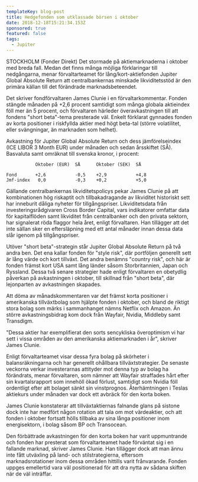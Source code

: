 ```yaml
---
templateKey: blog-post
title: Hedgefonden som utklassade börsen i oktober
date: 2018-12-18T15:21:34.153Z
sponsored: true
featured: false
tags:
  - Jupiter
---
```

STOCKHOLM (Fonder Direkt) Det stormade på aktiemarknaderna i oktober med breda fall. Medan det finns många möjliga förklaringar till nedgångarna, menar förvaltarteamet för lång/kort-aktiefonden Jupiter Global Absolute Return att centralbankernas minskade likviditetsstöd är den primära källan till det förändrade marknadsbeteendet.

Det skriver fondförvaltaren James Clunie i en förvaltarkommentar. Fonden stängde månaden på +2,6 procent samtidigt som många globala aktieindex föll mer än 5 procent, och förvaltaren härleder överavkastningen till att fondens "short beta"-tema presterade väl. Enkelt förklarat gynnades fonden av korta positioner i riskfyllda aktier med högt beta-tal (större volatilitet, eller svängningar, än marknaden som helhet).

Avkastning för Jupiter Global Absolute Return och dess jämförelseindex (ICE LIBOR 3 Month EUR) under månaden och sedan årsskiftet (SÅ). Basvaluta samt omräknat till svenska kronor, i procent:
```
           Oktober (EUR)  SÅ      Oktober (SEK)  SÅ            

Fond       +2,6           -0,5    +2,9           +4,8          
Jmf-index   0,0           -0,3    +0,2           +5,0          
```
Gällande centralbankernas likviditetspolicys pekar James Clunie på att kombinationen hög riskaptit och tillbakadragande av likviditet historiskt sett har inneburit dåliga nyheter för tillgångspriser. Likviditetsdata från investeringsrådgivaren Cross Border Capital, vars indikatorer omfattar data för kapitalflöden samt likviditet från centralbanker och den privata sektorn, har signalerat röda flaggor hela året, enligt förvaltaren. Han tillägger att det inte sällan sker en eftersläpning med ett antal månader innan dessa data slår igenom på tillgångspriser.

Utöver "short beta"-strategin står Jupiter Global Absolute Return på två andra ben. Det ena kallar fonden för "style risk", där portföljen generellt sett är lång värde och kort tillväxt. Det andra benämns "country risk", och här är fonden främst kort USA samt lång länder såsom Storbritannien, Japan och Ryssland. Dessa två senare strategier hade enligt förvaltaren en obetydlig påverkan på avkastningen i oktober, till skillnad från "short beta", där lejonparten av avkastningen skapades.

Att döma av månadskommentaren var det främst korta positioner i amerikanska tillväxtbolag som hjälpte fonden i oktober, och bland de riktigt stora bolag som märks i sammanhanget nämns Netflix och Amazon. Än större avkastningsbidrag kom dock från Wayfair, Nvidia, Middleby samt Transdigm.

"Dessa aktier har exemplifierat den sorts sencykliska överoptimism vi har sett i vissa områden av den amerikanska aktiemarknaden i år", skriver James Clunie.

Enligt förvaltarteamet visar dessa fyra bolag på skörheter i balansräkningarna och har generellt ohållbara tillväxtstrategier. De senaste veckorna verkar investerarnas attityder mot denna typ av bolag ha förändrats, menar förvaltaren, som nämner att Wayfair straffades hårt efter sin kvartalsrapport som innehöll ökad förlust, samtidigt som Nvidia föll ordentligt efter att bolaget sänkt sin vinstprognos. Återhämtningen i Teslas aktiekurs under månaden var dock ett avbräck för den korta boken.

James Clunie konstaterar att tillväxtaktiernas falnande glans på sistone dock inte har medfört någon rotation att tala om mot värdeaktier, och att fonden i oktober fortsatt hölls tillbaka av sina långa positioner inom energisektorn, i bolag såsom BP och Transocean.

Den förbättrade avkastningen för den korta boken har varit uppmuntrande och fonden har presterat som förvaltarteamet hade förväntat sig i en fallande marknad, skriver James Clunie. Han tillägger dock att man ännu inte fått utväxling på land- och stilstrategierna, eftersom marknadsrotationer inom dessa områden hittills varit frånvarande. Fonden uppges emellertid vara väl positionerad för att dra nytta av sådana skiften när de väl inträffar.
